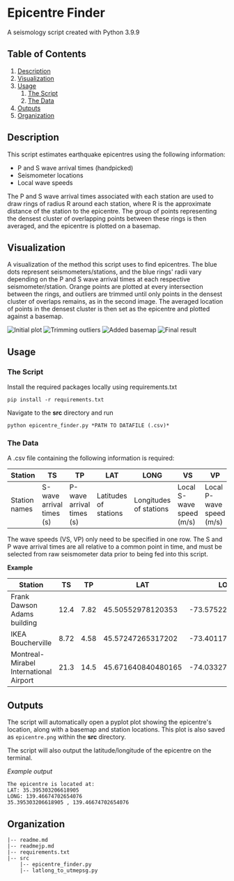 # Epicentre Finder

A seismology script created with Python 3.9.9

## Table of Contents
1. [Description](#Description)
2. [Visualization](#Visualization)
3. [Usage](#Usage)
    1. [The Script](#script)
    2. [The Data](#data)
4. [Outputs](#Outputs)
5. [Organization](#Organization)


## Description

This script estimates earthquake epicentres using the following information:
* P and S wave arrival times (handpicked)
* Seismometer locations
* Local wave speeds

The P and S wave arrival times associated with each station are used to draw rings of radius R around each station, where R is the approximate distance of the station to the epicentre. The group of points representing the densest cluster of overlapping points between these rings is then averaged, and the epicentre is plotted on a basemap.

## Visualization

A visualization of the method this script uses to find epicentres. The blue dots represent seismometers/stations, and the blue rings' radii vary depending on the P and S wave arrival times at each respective seismometer/station. Orange points are plotted at every intersection between the rings, and outliers are trimmed until only points in the densest cluster of overlaps remains, as in the second image. The averaged location of points in the densest cluster is then set as the epicentre and plotted against a basemap. 

![Initial plot](https://i.imgur.com/u6Gj408.png)
![Trimming outliers](https://i.imgur.com/HCF2qjm.png)
![Added basemap](https://i.imgur.com/9P2VTST.png)
![Final result](https://i.imgur.com/JL3vCrU.png)

## Usage

### The Script <a name="script"></a>

Install the required packages locally using requirements.txt

```
pip install -r requirements.txt
```

Navigate to the **src** directory and run

```
python epicentre_finder.py *PATH TO DATAFILE (.csv)*
```

### The Data <a name="data"></a>

A .csv file containing the following information is required:

Station | TS | TP | LAT | LONG | VS | VP
---|---|---|---|---|---|---
Station names | S-wave arrival times (s) | P-wave arrival times (s) | Latitudes of stations | Longitudes of stations | Local S-wave speed (m/s) | Local P-wave speed (m/s)

The wave speeds (VS, VP) only need to be specified in one row. The S and P wave arrival times are all relative to a common point in time, and must be selected from raw seismometer data prior to being fed into this script.



**Example**

Station | TS | TP | LAT | LONG | VS | VP
---|---|---|---|---|---|---
Frank Dawson Adams building | 12.4 | 7.82 | 45.50552978120353 | -73.57522984289152 | 2300 | 4680
IKEA Boucherville | 8.72 | 4.58 | 45.57247265317202 | -73.40117329505202 | |
Montreal-Mirabel International Airport | 21.3 | 14.5 | 45.671640840480165 | -74.03327505426336 | |

## Outputs

The script will automatically open a pyplot plot showing the epicentre's location, along with a basemap and station locations. This plot is also saved as `epicentre.png` within the **src** directory.

The script will also output the latitude/longitude of the epicentre on the terminal.

_Example output_


```
The epicentre is located at:
LAT: 35.395303206618905
LONG: 139.46674702654076
35.395303206618905 , 139.46674702654076
```

## Organization
```
|-- readme.md
|-- readmejp.md
|-- requirements.txt
|-- src
    |-- epicentre_finder.py 
    |-- latlong_to_utmepsg.py
```









